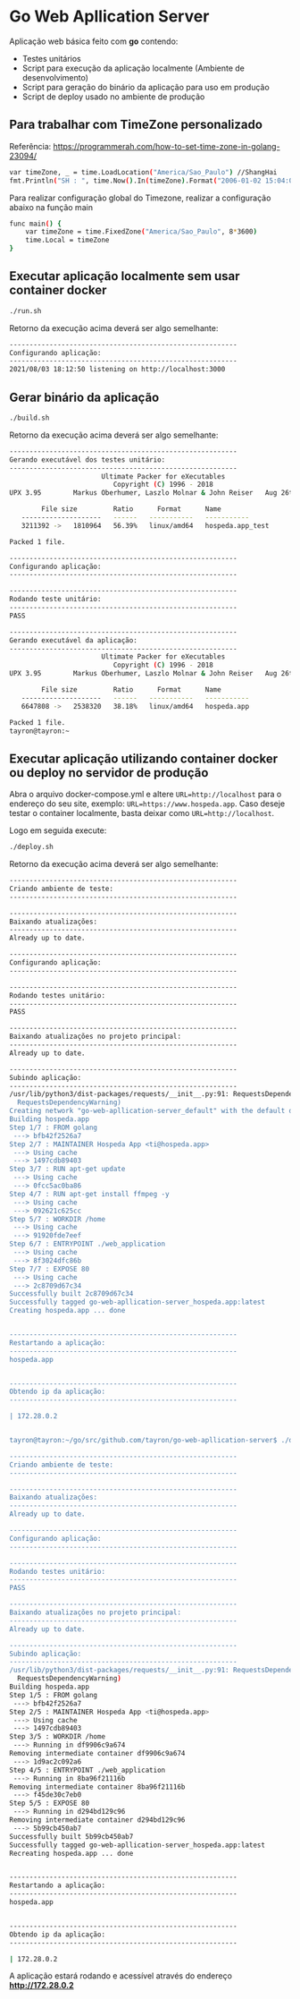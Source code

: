# Go Web Apllication Server

Aplicação web básica feito com **go** contendo:
* Testes unitários
* Script para execução da aplicação localmente (Ambiente de desenvolvimento)
* Script para geração do binário da aplicação para uso em produção
* Script de deploy usado no ambiente de produção

## Para trabalhar com TimeZone personalizado
Referência: https://programmerah.com/how-to-set-time-zone-in-golang-23094/
```sh
var timeZone, _ = time.LoadLocation("America/Sao_Paulo") //ShangHai
fmt.Println("SH : ", time.Now().In(timeZone).Format("2006-01-02 15:04:05"))
```

Para realizar configuração global do Timezone, realizar a configuração abaixo na função main
```sh
func main() {
	var timeZone = time.FixedZone("America/Sao_Paulo", 8*3600) 
	time.Local = timeZone
}
```

## Executar aplicação localmente sem usar container docker
```sh 
./run.sh
```

Retorno da execução acima deverá ser algo semelhante:

```sh
---------------------------------------------------------
Configurando aplicação:
---------------------------------------------------------
2021/08/03 18:12:50 listening on http://localhost:3000
```

## Gerar binário da aplicação
```sh 
./build.sh
```

Retorno da execução acima deverá ser algo semelhante:

```sh
---------------------------------------------------------
Gerando executável dos testes unitário:
---------------------------------------------------------
                       Ultimate Packer for eXecutables
                          Copyright (C) 1996 - 2018
UPX 3.95        Markus Oberhumer, Laszlo Molnar & John Reiser   Aug 26th 2018

        File size         Ratio      Format      Name
   --------------------   ------   -----------   -----------
   3211392 ->   1810964   56.39%   linux/amd64   hospeda.app_test              

Packed 1 file.

---------------------------------------------------------
Configurando aplicação:
---------------------------------------------------------

---------------------------------------------------------
Rodando teste unitário:
---------------------------------------------------------
PASS

---------------------------------------------------------
Gerando executável da aplicação:
---------------------------------------------------------
                       Ultimate Packer for eXecutables
                          Copyright (C) 1996 - 2018
UPX 3.95        Markus Oberhumer, Laszlo Molnar & John Reiser   Aug 26th 2018

        File size         Ratio      Format      Name
   --------------------   ------   -----------   -----------
   6647808 ->   2538320   38.18%   linux/amd64   hospeda.app                   

Packed 1 file.
tayron@tayron:~
```
## Executar aplicação utilizando container docker ou deploy no servidor de produção

Abra o arquivo docker-compose.yml e altere ```URL=http://localhost``` para o endereço do seu site, exemplo: ```URL=https://www.hospeda.app```.
Caso deseje testar o container localmente, basta deixar como ```URL=http://localhost```.

Logo em seguida execute:
```sh 
./deploy.sh
```

Retorno da execução acima deverá ser algo semelhante:

```sh
---------------------------------------------------------
Criando ambiente de teste:
---------------------------------------------------------

---------------------------------------------------------
Baixando atualizações:
---------------------------------------------------------
Already up to date.

---------------------------------------------------------
Configurando aplicação:
---------------------------------------------------------

---------------------------------------------------------
Rodando testes unitário:
---------------------------------------------------------
PASS

---------------------------------------------------------
Baixando atualizações no projeto principal:
---------------------------------------------------------
Already up to date.

---------------------------------------------------------
Subindo aplicação:
---------------------------------------------------------
/usr/lib/python3/dist-packages/requests/__init__.py:91: RequestsDependencyWarning: urllib3 (1.26.5) or chardet (3.0.4) doesn't match a supported version!
  RequestsDependencyWarning)
Creating network "go-web-apllication-server_default" with the default driver
Building hospeda.app
Step 1/7 : FROM golang
 ---> bfb42f2526a7
Step 2/7 : MAINTAINER Hospeda App <ti@hospeda.app>
 ---> Using cache
 ---> 1497cdb89403
Step 3/7 : RUN apt-get update
 ---> Using cache
 ---> 0fcc5ac0ba86
Step 4/7 : RUN apt-get install ffmpeg -y
 ---> Using cache
 ---> 092621c625cc
Step 5/7 : WORKDIR /home
 ---> Using cache
 ---> 91920fde7eef
Step 6/7 : ENTRYPOINT ./web_application
 ---> Using cache
 ---> 8f3024dfc86b
Step 7/7 : EXPOSE 80
 ---> Using cache
 ---> 2c8709d67c34
Successfully built 2c8709d67c34
Successfully tagged go-web-apllication-server_hospeda.app:latest
Creating hospeda.app ... done


---------------------------------------------------------
Restartando a aplicação:
---------------------------------------------------------
hospeda.app


---------------------------------------------------------
Obtendo ip da aplicação:
---------------------------------------------------------

| 172.28.0.2 


tayron@tayron:~/go/src/github.com/tayron/go-web-apllication-server$ ./deploy.sh 

---------------------------------------------------------
Criando ambiente de teste:
---------------------------------------------------------

---------------------------------------------------------
Baixando atualizações:
---------------------------------------------------------
Already up to date.

---------------------------------------------------------
Configurando aplicação:
---------------------------------------------------------

---------------------------------------------------------
Rodando testes unitário:
---------------------------------------------------------
PASS

---------------------------------------------------------
Baixando atualizações no projeto principal:
---------------------------------------------------------
Already up to date.

---------------------------------------------------------
Subindo aplicação:
---------------------------------------------------------
/usr/lib/python3/dist-packages/requests/__init__.py:91: RequestsDependencyWarning: urllib3 (1.26.5) or chardet (3.0.4) doesn't match a supported version!
  RequestsDependencyWarning)
Building hospeda.app
Step 1/5 : FROM golang
 ---> bfb42f2526a7
Step 2/5 : MAINTAINER Hospeda App <ti@hospeda.app>
 ---> Using cache
 ---> 1497cdb89403
Step 3/5 : WORKDIR /home
 ---> Running in df9906c9a674
Removing intermediate container df9906c9a674
 ---> 1d9ac2c092a6
Step 4/5 : ENTRYPOINT ./web_application
 ---> Running in 8ba96f21116b
Removing intermediate container 8ba96f21116b
 ---> f45de30c7eb0
Step 5/5 : EXPOSE 80
 ---> Running in d294bd129c96
Removing intermediate container d294bd129c96
 ---> 5b99cb450ab7
Successfully built 5b99cb450ab7
Successfully tagged go-web-apllication-server_hospeda.app:latest
Recreating hospeda.app ... done


---------------------------------------------------------
Restartando a aplicação:
---------------------------------------------------------
hospeda.app


---------------------------------------------------------
Obtendo ip da aplicação:
---------------------------------------------------------

| 172.28.0.2
```

A aplicação estará rodando e acessível através do endereço **http://172.28.0.2**
